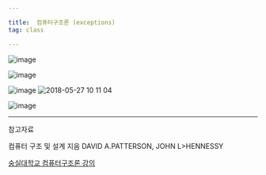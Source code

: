 ```yaml
---

title:  컴퓨터구조론 (exceptions)
tag: class 

---
```


![image](https://user-images.githubusercontent.com/23495876/40585872-96723c02-61f4-11e8-8da6-57ae1c7306c2.png)

![image](https://user-images.githubusercontent.com/23495876/40586119-d231fd74-61f7-11e8-8301-aca4f7404979.png)

![image](https://user-images.githubusercontent.com/23495876/40586200-154788c0-61fa-11e8-8d99-508a4dfd5e53.png)
![2018-05-27 10 11 04](https://user-images.githubusercontent.com/23495876/40586255-fddc0e8a-61fa-11e8-8ca3-85c0d3cbc26d.png)

![image](https://user-images.githubusercontent.com/23495876/40586346-ecbb9d54-61fb-11e8-8a45-69bfbf5906c3.png)


---
 
참고자료 


컴퓨터 구조 및 설계 지음 DAVID A.PATTERSON, JOHN L>HENNESSY 

[숭실대학교 컴퓨터구조론 강의](http://www.kocw.net/home/search/kemView.do?kemId=998138)

